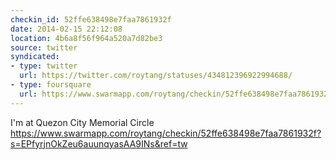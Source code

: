 ```yaml
---
checkin_id: 52ffe638498e7faa7861932f
date: 2014-02-15 22:12:08
location: 4b6a8f56f964a520a7d82be3
source: twitter
syndicated:
- type: twitter
  url: https://twitter.com/roytang/statuses/434812396922994688/
- type: foursquare
  url: https://www.swarmapp.com/roytang/checkin/52ffe638498e7faa7861932f
---
```


I'm at Quezon City Memorial Circle https://www.swarmapp.com/roytang/checkin/52ffe638498e7faa7861932f?s=EPfyrjnOkZeu6auunqyasAA9INs&ref=tw